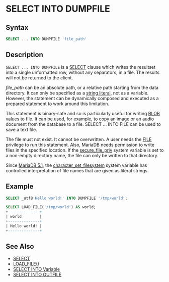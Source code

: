 # SELECT INTO DUMPFILE

## Syntax

```sql
SELECT ... INTO DUMPFILE 'file_path'
```

## Description

`SELECT ... INTO DUMPFILE` is a [SELECT](/sql-statements-structure/sql-statements/data-manipulation/selecting-data/select/) clause which writes the resultset into a single unformatted row, without any separators, in a file. The results will not be returned to the client.

<em>file_path</em> can be an absolute path, or a relative path starting from the data directory. It can only be specified as a [string literal](/sql-statements-structure/sql-language-structure/string-literals/), not as a variable. However, the statement can be dynamically composed and executed as a prepared statement to work around this limitation.

This statement is binary-safe and so is particularly useful for writing [BLOB](/columns-storage-engines-and-plugins/data-types/string-data-types/blob/) values to file. It can be used, for example, to copy an image or an audio document from the database to a file. SELECT ... INTO FILE can be used to save a text file.

The file must not exist. It cannot be overwritten. A user needs the [FILE](/kb/en/grant/#global-privileges) privilege to run this statement. Also, MariaDB needs permission to write files in the specified location. If the [secure_file_priv](/kb/en/server-system-variables/#secure_file_priv) system variable is set to a non-empty directory name, the file can only be written to that directory.

Since [MariaDB 5.1](/kb/en/what-is-mariadb-51/), the [character_set_filesystem](/kb/en/server-system-variables/#character_set_filesystem) system variable has controlled interpretation of file names that are given as literal strings.

## Example

```sql
SELECT _utf8'Hello world!' INTO DUMPFILE '/tmp/world';

SELECT LOAD_FILE('/tmp/world') AS world;
+--------------+
| world        |
+--------------+
| Hello world! |
+--------------+
```

## See Also

- [SELECT](/sql-statements-structure/sql-statements/data-manipulation/selecting-data/select/)
- [LOAD_FILE()](/built-in-functions/string-functions/load_file/)
- [SELECT INTO Variable](/kb/en/select-into-variable/)
- [SELECT INTO OUTFILE](/sql-statements-structure/sql-statements/data-manipulation/selecting-data/select-into-outfile/)